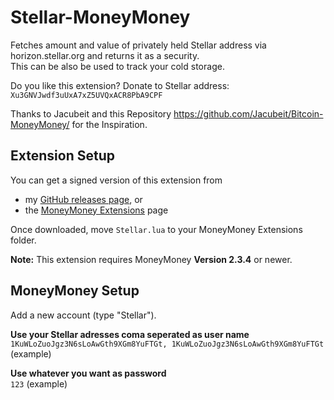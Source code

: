 # Stellar-MoneyMoney
Fetches amount and value of privately held Stellar address via horizon.stellar.org and returns it as a security.  
This can be also be used to track your cold storage.

Do you like this extension? Donate to Stellar address: `Xu3GNVJwdf3uUxA7xZ5UVQxACR8PbA9CPF`

Thanks to Jacubeit and this Repository https://github.com/Jacubeit/Bitcoin-MoneyMoney/ for the Inspiration.

## Extension Setup

You can get a signed version of this extension from

* my [GitHub releases page](https://github.com/heseifert/Stellar-MoneyMoney/releases/tag/v0.1), or
* the [MoneyMoney Extensions](https://moneymoney-app.com/extensions/) page

Once downloaded, move `Stellar.lua` to your MoneyMoney Extensions folder.

**Note:** This extension requires MoneyMoney **Version 2.3.4** or newer.

## MoneyMoney Setup

Add a new account (type "Stellar"). 

**Use your Stellar adresses coma seperated as user name**  
`1KuWLoZuoJgz3N6sLoAwGth9XGm8YuFTGt, 1KuWLoZuoJgz3N6sLoAwGth9XGm8YuFTGt` (example)

**Use whatever you want as password**  
`123` (example)

